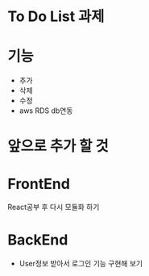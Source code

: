 # To Do List 과제

# 기능
 - 추가
 - 삭제
 - 수정
 - aws RDS db연동

# 앞으로 추가 할 것
 # FrontEnd
React공부 후 다시 모듈화 하기

# BackEnd
 - User정보 받아서 로그인 기능 구현해 보기